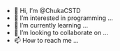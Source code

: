 - 👋 Hi, I’m @ChukaCSTD
- 👀 I’m interested in programming ...
- 🌱 I’m currently learning ...
- 💞️ I’m looking to collaborate on ...
- 📫 How to reach me ...

<!---
ChukaCSTD/ChukaCSTD is a ✨ special ✨ repository because its `README.md` (this file) appears on your GitHub profile.
You can click the Preview link to take a look at your changes.
--->
